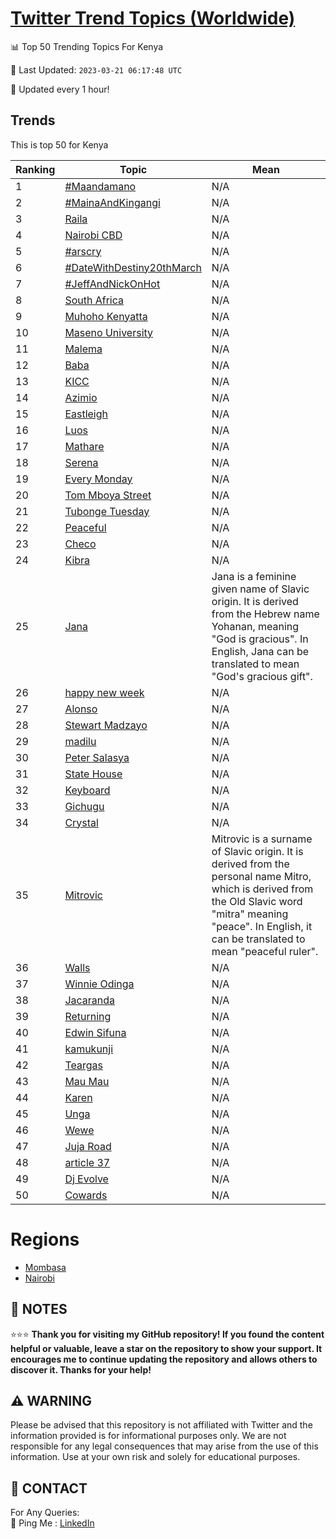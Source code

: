 [Twitter Trend Topics (Worldwide)](https://github.com/ErcinDedeoglu/Twitter-Trend-Topics)
==========


📊 Top 50 Trending Topics For Kenya

📆 Last Updated: `2023-03-21 06:17:48 UTC`

🔧 Updated every 1 hour!


## Trends

This is top 50 for Kenya

| Ranking | Topic | Mean |
| ------- | ------------ | ------------ |
| 1 | [#Maandamano](http://twitter.com/search?q=%23Maandamano) | N/A |
| 2 | [#MainaAndKingangi](http://twitter.com/search?q=%23MainaAndKingangi) | N/A |
| 3 | [Raila](http://twitter.com/search?q=Raila) | N/A |
| 4 | [Nairobi CBD](http://twitter.com/search?q=Nairobi+CBD) | N/A |
| 5 | [#arscry](http://twitter.com/search?q=%23arscry) | N/A |
| 6 | [#DateWithDestiny20thMarch](http://twitter.com/search?q=%23DateWithDestiny20thMarch) | N/A |
| 7 | [#JeffAndNickOnHot](http://twitter.com/search?q=%23JeffAndNickOnHot) | N/A |
| 8 | [South Africa](http://twitter.com/search?q=South+Africa) | N/A |
| 9 | [Muhoho Kenyatta](http://twitter.com/search?q=Muhoho+Kenyatta) | N/A |
| 10 | [Maseno University](http://twitter.com/search?q=Maseno+University) | N/A |
| 11 | [Malema](http://twitter.com/search?q=Malema) | N/A |
| 12 | [Baba](http://twitter.com/search?q=Baba) | N/A |
| 13 | [KICC](http://twitter.com/search?q=KICC) | N/A |
| 14 | [Azimio](http://twitter.com/search?q=Azimio) | N/A |
| 15 | [Eastleigh](http://twitter.com/search?q=Eastleigh) | N/A |
| 16 | [Luos](http://twitter.com/search?q=Luos) | N/A |
| 17 | [Mathare](http://twitter.com/search?q=Mathare) | N/A |
| 18 | [Serena](http://twitter.com/search?q=Serena) | N/A |
| 19 | [Every Monday](http://twitter.com/search?q=Every+Monday) | N/A |
| 20 | [Tom Mboya Street](http://twitter.com/search?q=Tom+Mboya+Street) | N/A |
| 21 | [Tubonge Tuesday](http://twitter.com/search?q=Tubonge+Tuesday) | N/A |
| 22 | [Peaceful](http://twitter.com/search?q=Peaceful) | N/A |
| 23 | [Checo](http://twitter.com/search?q=Checo) | N/A |
| 24 | [Kibra](http://twitter.com/search?q=Kibra) | N/A |
| 25 | [Jana](http://twitter.com/search?q=Jana) | Jana is a feminine given name of Slavic origin. It is derived from the Hebrew name Yohanan, meaning "God is gracious". In English, Jana can be translated to mean "God's gracious gift". |
| 26 | [happy new week](http://twitter.com/search?q=happy+new+week) | N/A |
| 27 | [Alonso](http://twitter.com/search?q=Alonso) | N/A |
| 28 | [Stewart Madzayo](http://twitter.com/search?q=Stewart+Madzayo) | N/A |
| 29 | [madilu](http://twitter.com/search?q=madilu) | N/A |
| 30 | [Peter Salasya](http://twitter.com/search?q=Peter+Salasya) | N/A |
| 31 | [State House](http://twitter.com/search?q=State+House) | N/A |
| 32 | [Keyboard](http://twitter.com/search?q=Keyboard) | N/A |
| 33 | [Gichugu](http://twitter.com/search?q=Gichugu) | N/A |
| 34 | [Crystal](http://twitter.com/search?q=Crystal) | N/A |
| 35 | [Mitrovic](http://twitter.com/search?q=Mitrovic) | Mitrovic is a surname of Slavic origin. It is derived from the personal name Mitro, which is derived from the Old Slavic word "mitra" meaning "peace". In English, it can be translated to mean "peaceful ruler". |
| 36 | [Walls](http://twitter.com/search?q=Walls) | N/A |
| 37 | [Winnie Odinga](http://twitter.com/search?q=Winnie+Odinga) | N/A |
| 38 | [Jacaranda](http://twitter.com/search?q=Jacaranda) | N/A |
| 39 | [Returning](http://twitter.com/search?q=Returning) | N/A |
| 40 | [Edwin Sifuna](http://twitter.com/search?q=Edwin+Sifuna) | N/A |
| 41 | [kamukunji](http://twitter.com/search?q=kamukunji) | N/A |
| 42 | [Teargas](http://twitter.com/search?q=Teargas) | N/A |
| 43 | [Mau Mau](http://twitter.com/search?q=Mau+Mau) | N/A |
| 44 | [Karen](http://twitter.com/search?q=Karen) | N/A |
| 45 | [Unga](http://twitter.com/search?q=Unga) | N/A |
| 46 | [Wewe](http://twitter.com/search?q=Wewe) | N/A |
| 47 | [Juja Road](http://twitter.com/search?q=Juja+Road) | N/A |
| 48 | [article 37](http://twitter.com/search?q=article+37) | N/A |
| 49 | [Dj Evolve](http://twitter.com/search?q=Dj+Evolve) | N/A |
| 50 | [Cowards](http://twitter.com/search?q=Cowards) | N/A |



# Regions

* [Mombasa](</Kenya/Mombasa.md>)
* [Nairobi](</Kenya/Nairobi.md>)



## 📝 NOTES

⭐⭐⭐ **Thank you for visiting my GitHub repository! If you found the content helpful or valuable, leave a star on the repository to show your support. It encourages me to continue updating the repository and allows others to discover it. Thanks for your help!**


## ⚠️ WARNING

Please be advised that this repository is not affiliated with Twitter and the information provided is for informational purposes only. We are not responsible for any legal consequences that may arise from the use of this information. Use at your own risk and solely for educational purposes.


## 📨 CONTACT

 For Any Queries:  
            🏓 Ping Me : [LinkedIn](https://www.linkedin.com/in/ercindedeoglu/)
